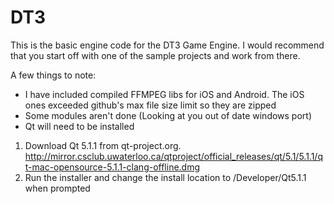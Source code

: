 DT3
===

This is the basic engine code for the DT3 Game Engine. I would recommend that you start off with one of the sample projects and work from there.

A few things to note:
- I have included compiled FFMPEG libs for iOS and Android. The iOS ones exceeded github's max file size limit so they are zipped
- Some modules aren't done (Looking at you out of date windows port)
- Qt will need to be installed

1. Download Qt 5.1.1 from qt-project.org. http://mirror.csclub.uwaterloo.ca/qtproject/official_releases/qt/5.1/5.1.1/qt-mac-opensource-5.1.1-clang-offline.dmg
2. Run the installer and change the install location to /Developer/Qt5.1.1 when prompted

